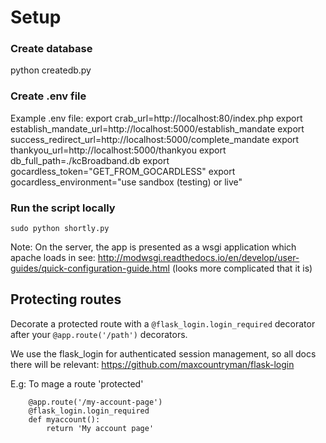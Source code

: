 # Setup 

### Create database
python createdb.py

### Create .env file
Example .env file:
export crab_url=http://localhost:80/index.php
export establish_mandate_url=http://localhost:5000/establish_mandate 
export success_redirect_url=http://localhost:5000/complete_mandate
export thankyou_url=http://localhost:5000/thankyou
export db_full_path=./kcBroadband.db
export gocardless_token="GET_FROM_GOCARDLESS"
export gocardless_environment="use sandbox (testing) or live"

### Run the script locally

`sudo python shortly.py`

Note: On the server, the app is presented as a wsgi application which apache loads in
see: http://modwsgi.readthedocs.io/en/develop/user-guides/quick-configuration-guide.html 
(looks more complicated that it is)

## Protecting routes

Decorate a protected route with a `@flask_login.login_required` decorator after
your `@app.route('/path')` decorators.

We use the flask_login for authenticated session management, so all docs there will be relevant: https://github.com/maxcountryman/flask-login

E.g: To mage a route 'protected'

        @app.route('/my-account-page')                                                 
        @flask_login.login_required                                              
        def myaccount():                                                         
            return 'My account page'
